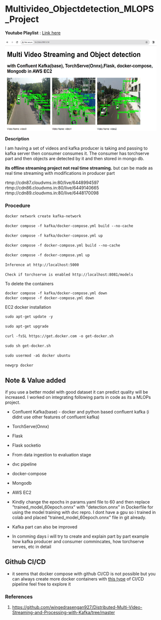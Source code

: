 # Multivideo_Objectdetection_MLOPS_Project

**Youtube Playlist** : [Link here](https://www.youtube.com/playlist?list=PLaiyLZ9Xs1bzsHfMhjTSJD9Jfj2VwBXZU)

<img src="./assets/snap_multivideostreaming.png" width="500" height="300" title="Object detection">

**Description** 

I am having a set of videos and kafka producer is taking and passing to kafka server then consumer consumes it. The consumer has torchserve part and then objects are detected by it and then stored in mongo db.

**its offline streaming project not real time streaming.** but can be made as real time streaming with modifications in producer part

rtmp://cdn87.cloudvms.in:80/live/6448994597
rtmp://cdn86.cloudvms.in:80/live/6449140665
rtmp://cdn89.cloudvms.in:80/live/6448170098



### Procedure
    docker network create kafka-network

    docker compose -f kafka/docker-compose.yml build --no-cache

    docker compose -f kafka/docker-compose.yml up

    docker compose -f docker-compose.yml build --no-cache

    docker compose -f docker-compose.yml up

    Inference at http://localhost:5000

    Check if torchserve is enabled http://localhost:8081/models

To delete the containers 

    docker compose -f kafka/docker-compose.yml down
    docker compose -f docker-compose.yml down

EC2 docker installation

    sudo apt-get update -y

    sudo apt-get upgrade

    curl -fsSL https://get.docker.com -o get-docker.sh

    sudo sh get-docker.sh

    sudo usermod -aG docker ubuntu

    newgrp docker

## Note & Value added

if you use a better model with good dataset it can predict quality will be increased. I worked on integrating following parts in code as its a MLOPs project.

- Confluent Kafka(base) - docker and python based confluent kafka (i didnt use other features of confluent kafka)
- TorchServe(Onnx)
- Flask
- Flask socketio
- From data ingestion to evaluation stage
- dvc pipeline
- docker-compose
- Mongodb
- AWS EC2

- Kindly change the epochs in params.yaml file to 60 and then replace "trained_model_60epoch.onnx" with "detection.onnx" in Dockerfile for  using the model training with dvc repro. I dont have a gpu so i trained in colab and placed "trained_model_60epoch.onnx" file in git already.

- Kafka part can also be improved 

- In comming days i will try to create and explain part by part example how kafka producer and consumer commincates, how torchserve serves, etc in detail

## Github CI/CD
- it seems that docker compose with github CI/CD is not possible but you can always create more docker containers with [this type](https://github.com/ajithvcoder/Spaceship_Titanic_MLOps_Project/blob/main/.github/workflows/main.yaml) of CI/CD pipeline feel free to explore it 

### References

1. https://github.com/wingedrasengan927/Distributed-Multi-Video-Streaming-and-Processing-with-Kafka/tree/master
